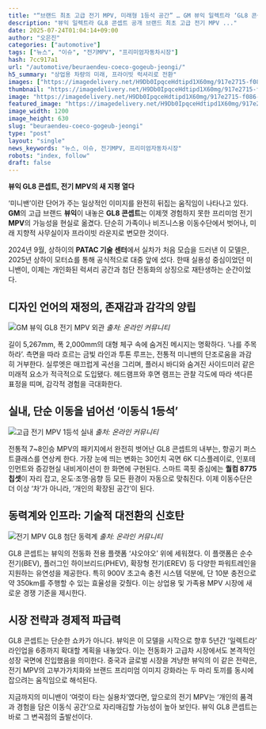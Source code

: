 ```yaml
---
title: "“브랜드 최초 고급 전기 MPV, 미래형 1등석 공간” … GM 뷰익 일렉트라 ‘GL8 콘셉트’, 5.2m 전기 MPV 등장"
description: "뷰익 일렉트라 GL8 콘셉트 공개 브랜드 최초 고급 전기 MPV ..."
date: 2025-07-24T01:04:14+09:00
author: "오은진"
categories: ["automotive"]
tags: ["뉴스", "이슈", "전기MPV", "프리미엄자동차시장"]
hash: 7cc917a1
url: "/automotive/beuraendeu-coeco-gogeub-jeongi/"
h5_summary: "상업용 차량의 미래, 프라이빗 럭셔리로 전환"
images: ["https://imagedelivery.net/H9Db0IpqceHdtipd1X60mg/917e2715-f086-4070-5eec-9e2807cbf100/public", "https://imagedelivery.net/H9Db0IpqceHdtipd1X60mg/a2507e76-dcdf-4a6d-2d6f-f81fee72e600/public", "https://imagedelivery.net/H9Db0IpqceHdtipd1X60mg/1247ce4d-6643-43db-53e1-67f0a4ab8900/public", "https://imagedelivery.net/H9Db0IpqceHdtipd1X60mg/732e64b9-5002-4179-15f9-a19ed73d2b00/public"]
thumbnail: "https://imagedelivery.net/H9Db0IpqceHdtipd1X60mg/917e2715-f086-4070-5eec-9e2807cbf100/public"
image: "https://imagedelivery.net/H9Db0IpqceHdtipd1X60mg/917e2715-f086-4070-5eec-9e2807cbf100/public"
featured_image: "https://imagedelivery.net/H9Db0IpqceHdtipd1X60mg/917e2715-f086-4070-5eec-9e2807cbf100/public"
image_width: 1200
image_height: 630
slug: "beuraendeu-coeco-gogeub-jeongi"
type: "post"
layout: "single"
news_keywords: "뉴스, 이슈, 전기MPV, 프리미엄자동차시장"
robots: "index, follow"
draft: false
---
```


**뷰익 GL8 콘셉트, 전기 MPV의 새 지평 열다**

‘미니밴’이란 단어가 주는 일상적인 이미지를 완전히 뒤집는 움직임이 나타나고 있다. **GM**의 고급 브랜드 **뷰익**이 내놓은 **GL8 콘셉트**는 이제껏 경험하지 못한 프리미엄 전기 **MPV**의 가능성을 현실로 옮겼다. 단순히 가족이나 비즈니스용 이동수단에서 벗어나, 미래 지향적 사무실이자 프라이빗 라운지로 변모한 것이다.

2024년 9월, 상하이의 **PATAC 기술 센터**에서 실차가 처음 모습을 드러낸 이 모델은, 2025년 상하이 모터쇼를 통해 공식적으로 대중 앞에 섰다. 한때 실용성 중심이었던 미니밴이, 이제는 개인화된 럭셔리 공간과 첨단 전동화의 상징으로 재탄생하는 순간이었다.


## 디자인 언어의 재정의, 존재감과 감각의 양립

![GM 뷰익 GL8 전기 MPV 외관](https://imagedelivery.net/H9Db0IpqceHdtipd1X60mg/1247ce4d-6643-43db-53e1-67f0a4ab8900/public)
*출처: 온라인 커뮤니티*


길이 5,267mm, 폭 2,000mm의 대형 체구 속에 숨겨진 메시지는 명확하다. ‘나를 주목하라’. 측면을 따라 흐르는 금빛 라인과 투톤 루프는, 전통적 미니밴의 단조로움을 과감히 거부한다. 실루엣은 매끄럽게 곡선을 그리며, 플러시 바디와 숨겨진 사이드미러 같은 미래적 요소가 적극적으로 도입됐다. 헤드램프와 후면 램프는 관찰 각도에 따라 색다른 표정을 띠며, 감각적 경험을 극대화한다.


## 실내, 단순 이동을 넘어선 ‘이동식 1등석’

![고급 전기 MPV 1등석 실내](https://imagedelivery.net/H9Db0IpqceHdtipd1X60mg/732e64b9-5002-4179-15f9-a19ed73d2b00/public)
*출처: 온라인 커뮤니티*


전통적 7~8인승 MPV의 패키지에서 완전히 벗어난 GL8 콘셉트의 내부는, 항공기 퍼스트클래스를 연상케 한다. 가장 눈에 띄는 변화는 30인치 곡면 6K 디스플레이로, 인포테인먼트와 증강현실 내비게이션이 한 화면에 구현된다. 스마트 콕핏 중심에는 **퀄컴 8775 칩셋**이 자리 잡고, 온도·조명·음향 등 모든 환경이 자동으로 맞춰진다. 이제 이동수단은 더 이상 ‘차’가 아니라, ‘개인의 확장된 공간’이 된다.


## 동력계와 인프라: 기술적 대전환의 신호탄

![전기 MPV GL8 첨단 동력계](https://imagedelivery.net/H9Db0IpqceHdtipd1X60mg/a2507e76-dcdf-4a6d-2d6f-f81fee72e600/public)
*출처: 온라인 커뮤니티*


GL8 콘셉트는 뷰익의 전동화 전용 플랫폼 ‘샤오야오’ 위에 세워졌다. 이 플랫폼은 순수 전기(BEV), 플러그인 하이브리드(PHEV), 확장형 전기(EREV) 등 다양한 파워트레인을 지원하는 유연성을 제공한다. 특히 900V 초고속 충전 시스템 덕분에, 단 10분 충전으로 약 350km를 주행할 수 있는 효율성을 갖췄다. 이는 상업용 및 가족용 MPV 시장에 새로운 경쟁 기준을 제시한다.


## 시장 전략과 경제적 파급력

GL8 콘셉트는 단순한 쇼카가 아니다. 뷰익은 이 모델을 시작으로 향후 5년간 ‘일렉트라’ 라인업을 6종까지 확대할 계획을 내놓았다. 이는 전동화가 고급차 시장에서도 본격적인 성장 국면에 진입했음을 의미한다. 중국과 글로벌 시장을 겨냥한 뷰익의 이 같은 전략은, 전기 MPV의 고부가가치화와 브랜드 프리미엄 이미지 강화라는 두 마리 토끼를 동시에 잡으려는 움직임으로 해석된다.

지금까지의 미니밴이 ‘여럿이 타는 실용차’였다면, 앞으로의 전기 MPV는 ‘개인의 품격과 경험을 담은 이동식 공간’으로 자리매김할 가능성이 높아 보인다. 뷰익 GL8 콘셉트는 바로 그 변곡점의 출발선이다.
